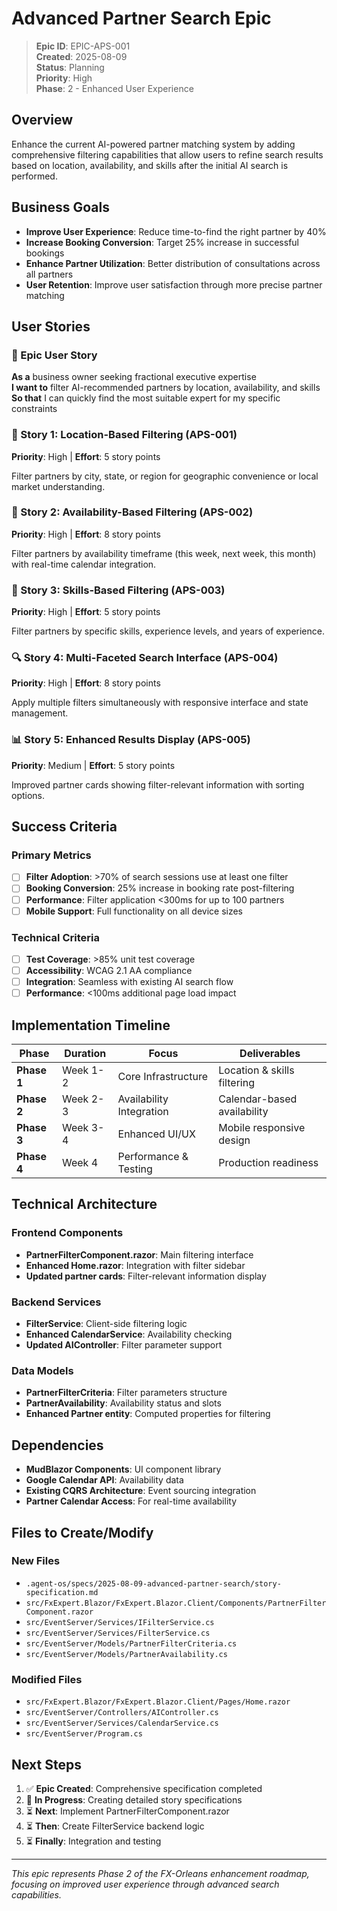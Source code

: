 # Advanced Partner Search Epic

> **Epic ID**: EPIC-APS-001  
> **Created**: 2025-08-09  
> **Status**: Planning  
> **Priority**: High  
> **Phase**: 2 - Enhanced User Experience

## Overview

Enhance the current AI-powered partner matching system by adding comprehensive filtering capabilities that allow users to refine search results based on location, availability, and skills after the initial AI search is performed.

## Business Goals

- **Improve User Experience**: Reduce time-to-find the right partner by 40%
- **Increase Booking Conversion**: Target 25% increase in successful bookings  
- **Enhance Partner Utilization**: Better distribution of consultations across all partners
- **User Retention**: Improve user satisfaction through more precise partner matching

## User Stories

### 🎯 Epic User Story
**As a** business owner seeking fractional executive expertise  
**I want to** filter AI-recommended partners by location, availability, and skills  
**So that** I can quickly find the most suitable expert for my specific constraints

### 📍 Story 1: Location-Based Filtering (APS-001)
**Priority**: High | **Effort**: 5 story points

Filter partners by city, state, or region for geographic convenience or local market understanding.

### 📅 Story 2: Availability-Based Filtering (APS-002)  
**Priority**: High | **Effort**: 8 story points

Filter partners by availability timeframe (this week, next week, this month) with real-time calendar integration.

### 🎯 Story 3: Skills-Based Filtering (APS-003)
**Priority**: High | **Effort**: 5 story points

Filter partners by specific skills, experience levels, and years of experience.

### 🔍 Story 4: Multi-Faceted Search Interface (APS-004)
**Priority**: High | **Effort**: 8 story points

Apply multiple filters simultaneously with responsive interface and state management.

### 📊 Story 5: Enhanced Results Display (APS-005)
**Priority**: Medium | **Effort**: 5 story points

Improved partner cards showing filter-relevant information with sorting options.

## Success Criteria

### Primary Metrics
- [ ] **Filter Adoption**: >70% of search sessions use at least one filter
- [ ] **Booking Conversion**: 25% increase in booking rate post-filtering
- [ ] **Performance**: Filter application <300ms for up to 100 partners
- [ ] **Mobile Support**: Full functionality on all device sizes

### Technical Criteria
- [ ] **Test Coverage**: >85% unit test coverage
- [ ] **Accessibility**: WCAG 2.1 AA compliance
- [ ] **Integration**: Seamless with existing AI search flow
- [ ] **Performance**: <100ms additional page load impact

## Implementation Timeline

| Phase | Duration | Focus | Deliverables |
|-------|----------|-------|-------------|
| **Phase 1** | Week 1-2 | Core Infrastructure | Location & skills filtering |
| **Phase 2** | Week 2-3 | Availability Integration | Calendar-based availability |
| **Phase 3** | Week 3-4 | Enhanced UI/UX | Mobile responsive design |
| **Phase 4** | Week 4 | Performance & Testing | Production readiness |

## Technical Architecture

### Frontend Components
- **PartnerFilterComponent.razor**: Main filtering interface
- **Enhanced Home.razor**: Integration with filter sidebar
- **Updated partner cards**: Filter-relevant information display

### Backend Services  
- **FilterService**: Client-side filtering logic
- **Enhanced CalendarService**: Availability checking
- **Updated AIController**: Filter parameter support

### Data Models
- **PartnerFilterCriteria**: Filter parameters structure
- **PartnerAvailability**: Availability status and slots
- **Enhanced Partner entity**: Computed properties for filtering

## Dependencies

- **MudBlazor Components**: UI component library
- **Google Calendar API**: Availability data
- **Existing CQRS Architecture**: Event sourcing integration
- **Partner Calendar Access**: For real-time availability

## Files to Create/Modify

### New Files
- `.agent-os/specs/2025-08-09-advanced-partner-search/story-specification.md`
- `src/FxExpert.Blazor/FxExpert.Blazor.Client/Components/PartnerFilterComponent.razor`
- `src/EventServer/Services/IFilterService.cs`
- `src/EventServer/Services/FilterService.cs`
- `src/EventServer/Models/PartnerFilterCriteria.cs`
- `src/EventServer/Models/PartnerAvailability.cs`

### Modified Files
- `src/FxExpert.Blazor/FxExpert.Blazor.Client/Pages/Home.razor`
- `src/EventServer/Controllers/AIController.cs`
- `src/EventServer/Services/CalendarService.cs`
- `src/EventServer/Program.cs`

## Next Steps

1. ✅ **Epic Created**: Comprehensive specification completed
2. 🔄 **In Progress**: Creating detailed story specifications
3. ⏳ **Next**: Implement PartnerFilterComponent.razor
4. ⏳ **Then**: Create FilterService backend logic
5. ⏳ **Finally**: Integration and testing

---

*This epic represents Phase 2 of the FX-Orleans enhancement roadmap, focusing on improved user experience through advanced search capabilities.*